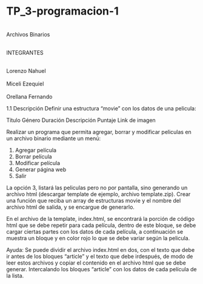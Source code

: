 # TP_3-programacion-1
<br>Archivos Binarios</br>

<br>INTEGRANTES</br>

<br>Lorenzo Nahuel</br>
<br>Miceli Ezequiel</br>
<br>Orellana Fernando</br>

1.1 Descripción
Definir una estructura “movie” con los datos de una pelicula: 

Título 
Género 
Duración 
Descripción 
Puntaje 
Link de imagen


Realizar un programa que permita agregar, borrar y modificar peliculas en un archivo binario
mediante un menú: 
1. Agregar película 
2. Borrar película 
3. Modificar película 
4. Generar página web 
5. Salir 


La opción 3, listará las peliculas pero no por pantalla, sino generando un archivo html
(descargar template de ejemplo, archivo template.zip). 
Crear una función que reciba un array de estructuras movie y el nombre del archivo html de
salida, y se encargue de generarlo.


En el archivo de la template, index.html, se encontrará la porción de código html que se debe
repetir para cada película, dentro de este bloque, se debe cargar ciertas partes con los datos
de cada película, a continuación se muestra un bloque y en color rojo lo que se debe variar
según la pelicula.   





 Ayuda: Se puede dividir el archivo index.html en dos, con el texto que debe ir antes de los
bloques “article” y el texto que debe irdespués, de modo de leer estos archivos y copiar el
contenido en el archivo html que se debe generar. Intercalando los bloques “article” con los
datos de cada película de la lista.
